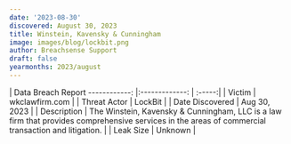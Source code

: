 ```yaml
---
date: '2023-08-30'
discovered: August 30, 2023
title: Winstein, Kavensky & Cunningham
image: images/blog/lockbit.png
author: Breachsense Support
draft: false
yearmonths: 2023/august
---
```



| Data Breach Report
------------:     |:-------------:    | :-----:|
| Victim      | wkclawfirm.com      | 
| Threat Actor      | LockBit      | 
| Date Discovered      | Aug 30, 2023      | 
| Description      | The Winstein, Kavensky & Cunningham, LLC is a law firm that provides comprehensive services in the areas of commercial transaction and litigation.      | 
| Leak Size      | Unknown      | 

